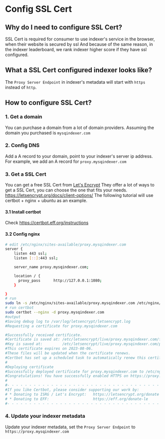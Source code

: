 # Config SSL Cert
## Why do I need to configure SSL Cert?
SSL Cert is required for consumer to use indexer's service in the browser, when their website is secured by ssl
And because of the same reason, in the indexer leaderboard, we rank indexer higher score if they have ssl configured.

## What a SSL Cert configured indexer looks like?
The `Proxy Server Endpoint` in indexer's metadata will start with `https` instead of `http`.

## How to configure SSL Cert?
### 1. Get a domain
You can purchase a domain from a lot of domain providers.
Assuming the domain you purchased is `mysqindexer.com`
### 2. Config DNS
Add a A record to your domain, point to your indexer's server ip address.
For example, we add an A record for `proxy.mysqindexer.com`
### 3. Get a SSL Cert
You can get a free SSL Cert from [Let's Encrypt](https://letsencrypt.org/)
They offer a lot of ways to get a SSL Cert, you can choose the one that fits your needs. https://letsencrypt.org/docs/client-options/
The following tutorial will use certbot + nginx + ubuntu as an example.
#### 3.1 Install certbot
Check https://certbot.eff.org/instructions

#### 3.2 Config nginx

```bash
# edit /etc/nginx/sites-available/proxy.mysqindexer.com
server {
    listen 443 ssl;
    listen [::]:443 ssl;

    server_name proxy.mysqindexer.com;

    location / {
      proxy_pass      http://127.0.0.1:1080;
    }

}
# run
sudo ln -s /etc/nginx/sites-available/proxy.mysqindexer.com /etc/nginx/sites-enabled/proxy.mysqindexer.com
# run certbot
sudo certbot --nginx -d proxy.mysqindexer.com
#output
#Saving debug log to /var/log/letsencrypt/letsencrypt.log
#Requesting a certificate for proxy.mysqindexer.com

#Successfully received certificate.
#Certificate is saved at: /etc/letsencrypt/live/proxy.mysqindexer.com/fullchain.pem
#Key is saved at:         /etc/letsencrypt/live/proxy.mysqindexer.com/privkey.pem
#This certificate expires on 2023-08-06.
#These files will be updated when the certificate renews.
#Certbot has set up a scheduled task to automatically renew this certificate in the background.
#
#Deploying certificate
#Successfully deployed certificate for proxy.mysqindexer.com to /etc/nginx/sites-enabled/proxy.mysqindexer.com
#Congratulations! You have successfully enabled HTTPS on https://proxy.mysqindexer.com
#
#- - - - - - - - - - - - - - - - - - - - - - - - - - - - - - - - - - - - - - - -
#If you like Certbot, please consider supporting our work by:
# * Donating to ISRG / Let's Encrypt:   https://letsencrypt.org/donate
# * Donating to EFF:                    https://eff.org/donate-le
#- - - - - - - - - - - - - - - - - - - - - - - - - - - - - - - - - - - - - - - -
```

### 4. Update your indexer metadata
Update your indexer metadata, set the `Proxy Server Endpoint` to `https://proxy.mysqindexer.com`
